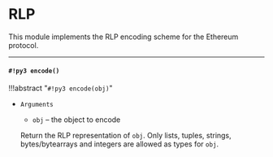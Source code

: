 # RLP

This module implements the RLP encoding scheme for the Ethereum protocol.


---
#### `#!py3 encode()`

!!!abstract "`#!py3 encode(obj)`"


* ```Arguments```

    
    * ```obj``` – the object to encode

    Return the RLP representation of ```obj```.
    Only lists, tuples, strings, bytes/bytearrays and integers are allowed as types for ```obj```.

